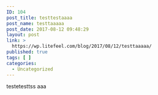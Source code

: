 ```yaml
---
ID: 104
post_title: testtestaaaa
post_name: testtaaaaa
post_date: 2017-08-12 09:48:29
layout: post
link: >
  https://wp.litefeel.com/blog/2017/08/12/testtaaaaa/
published: true
tags: [ ]
categories:
  - Uncategorized
---
```

testetesttss
aaa